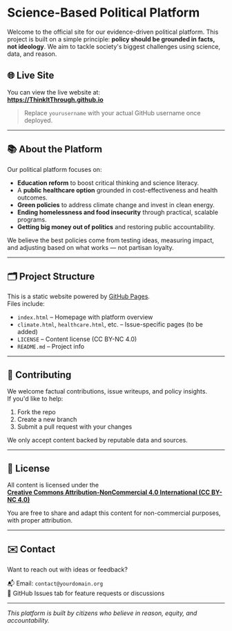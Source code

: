 # Science-Based Political Platform

Welcome to the official site for our evidence-driven political platform. This project is built on a simple principle: **policy should be grounded in facts, not ideology**. We aim to tackle society's biggest challenges using science, data, and reason.

## 🌐 Live Site

You can view the live website at:  
**https://ThinkItThrough.github.io**

> Replace `yourusername` with your actual GitHub username once deployed.

---

## 📚 About the Platform

Our political platform focuses on:

- **Education reform** to boost critical thinking and science literacy.
- A **public healthcare option** grounded in cost-effectiveness and health outcomes.
- **Green policies** to address climate change and invest in clean energy.
- **Ending homelessness and food insecurity** through practical, scalable programs.
- **Getting big money out of politics** and restoring public accountability.

We believe the best policies come from testing ideas, measuring impact, and adjusting based on what works — not partisan loyalty.

---

## 🗂 Project Structure

This is a static website powered by [GitHub Pages](https://pages.github.com/).  
Files include:

- `index.html` – Homepage with platform overview
- `climate.html`, `healthcare.html`, etc. – Issue-specific pages (to be added)
- `LICENSE` – Content license (CC BY-NC 4.0)
- `README.md` – Project info

---

## 🔧 Contributing

We welcome factual contributions, issue writeups, and policy insights.  
If you'd like to help:
1. Fork the repo
2. Create a new branch
3. Submit a pull request with your changes

We only accept content backed by reputable data and sources.

---

## 📄 License

All content is licensed under the  
**[Creative Commons Attribution-NonCommercial 4.0 International (CC BY-NC 4.0)](https://creativecommons.org/licenses/by-nc/4.0/)**

You are free to share and adapt this content for non-commercial purposes, with proper attribution.

---

## ✉️ Contact

Want to reach out with ideas or feedback?

📬 Email: `contact@yourdomain.org`  
📍 GitHub Issues tab for feature requests or discussions

---

*This platform is built by citizens who believe in reason, equity, and accountability.*
